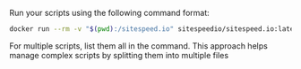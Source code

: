 Run your scripts using the following command format:

```bash
docker run --rm -v "$(pwd):/sitespeed.io" sitespeedio/sitespeed.io:latest script.js --multi
```

For multiple scripts, list them all in the command. This approach helps manage complex scripts by splitting them into multiple files